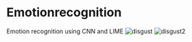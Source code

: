 # Emotionrecognition
Emotion recognition using CNN and LIME
![disgust](https://user-images.githubusercontent.com/84711889/207406221-ca758b8e-8a43-4909-b022-a51d4e51fe53.jpg)
![disgust2](https://user-images.githubusercontent.com/84711889/207406513-7e2ce8f9-2aec-40ea-930a-0605dab3c9f5.jpg)

